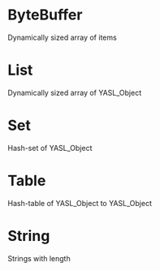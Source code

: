 # ByteBuffer

Dynamically sized array of items

# List

Dynamically sized array of YASL_Object

# Set

Hash-set of YASL_Object

# Table

Hash-table of YASL_Object to YASL_Object

# String

Strings with length
